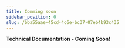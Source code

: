 ```yaml
---
title: Comming soon
sidebar_position: 0
slug: /bba55aae-45cd-4c6e-bc37-07eb4b93c435
---
```




**Technical Documentation - Coming Soon!**


